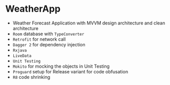 # WeatherApp
- Weather Forecast Application with MVVM design architecture and clean architecture
- `Room` database with `TypeConverter`
- `Retrofit` for network call
- `Dagger 2` for dependency injection
- `Rxjava`
- `LiveData`
- `Unit Testing`
- `Mokito` for mocking the objects in Unit Testing
- `Proguard` setup for Release variant for code obfusation
- `R8` code shrinking

